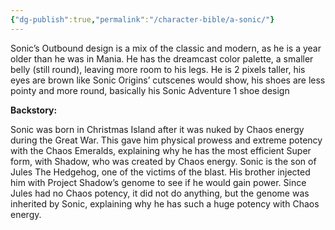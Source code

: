 ```yaml
---
{"dg-publish":true,"permalink":"/character-bible/a-sonic/"}
---
```


Sonic’s Outbound design is a mix of the classic and modern, as he is a year older than he was in Mania. He has the dreamcast color palette, a smaller belly (still round), leaving more room to his legs. He is 2 pixels taller, his eyes are brown like Sonic Origins’ cutscenes would show, his shoes are less pointy and more round, basically his Sonic Adventure 1 shoe design

**Backstory:**

Sonic was born in Christmas Island after it was nuked by Chaos energy during the Great War. This gave him physical prowess and extreme potency with the Chaos Emeralds, explaining why he has the most efficient Super form, with Shadow, who was created by Chaos energy. Sonic is the son of Jules The Hedgehog, one of the victims of the blast. His brother injected him with Project Shadow’s genome to see if he would gain power. Since Jules had no Chaos potency, it did not do anything, but the genome was inherited by Sonic, explaining why he has such a huge potency with Chaos energy.